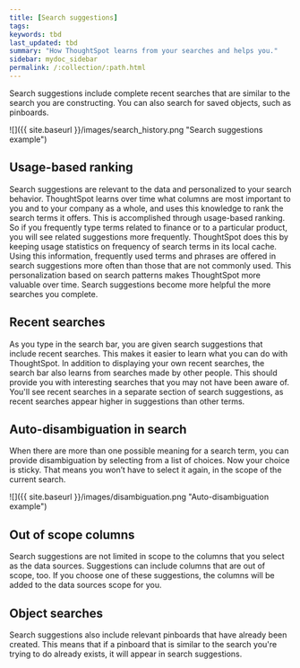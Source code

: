 ```yaml
---
title: [Search suggestions]
tags:
keywords: tbd
last_updated: tbd
summary: "How ThoughtSpot learns from your searches and helps you."
sidebar: mydoc_sidebar
permalink: /:collection/:path.html
---
```

Search suggestions include complete recent searches that are similar to the search you are constructing. You can also search for saved objects, such as pinboards.

 ![]({{ site.baseurl }}/images/search_history.png "Search suggestions example")

## Usage-based ranking

Search suggestions are relevant to the data and personalized to your search behavior. ThoughtSpot learns over time what columns are most important to you and to your company as a whole, and uses this knowledge to rank the search terms it offers. This is accomplished through usage-based ranking. So if you frequently type terms related to finance or to a particular product, you will see related suggestions more frequently. ThoughtSpot does this by keeping usage statistics on frequency of search terms in its local cache. Using this information, frequently used terms and phrases are offered in search suggestions more often than those that are not commonly used. This personalization based on search patterns makes ThoughtSpot more valuable over time. Search suggestions become more helpful the more searches you complete.

## Recent searches

As you type in the search bar, you are given search suggestions that include recent searches. This makes it easier to learn what you can do with ThoughtSpot. In addition to displaying your own recent searches, the search bar also learns from searches made by other people. This should provide you with interesting searches that you may not have been aware of. You'll see recent searches in a separate section of search suggestions, as recent searches appear higher in suggestions than other terms.

## Auto-disambiguation in search

When there are more than one possible meaning for a search term, you can provide disambiguation by selecting from a list of choices. Now your choice is sticky. That means you won’t have to select it again, in the scope of the current search.

 ![]({{ site.baseurl }}/images/disambiguation.png "Auto-disambiguation example")

## Out of scope columns

Search suggestions are not limited in scope to the columns that you select as the data sources. Suggestions can include columns that are out of scope, too. If you choose one of these suggestions, the columns will be added to the data sources scope for you.

## Object searches

Search suggestions also include relevant pinboards that have already been created. This means that if a pinboard that is similar to the search you're trying to do already exists, it will appear in search suggestions.
